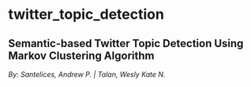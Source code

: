# twitter_topic_detection
## Semantic-based Twitter Topic Detection Using Markov Clustering Algorithm

_By: Santelices, Andrew P. | Talan, Wesly Kate N._
